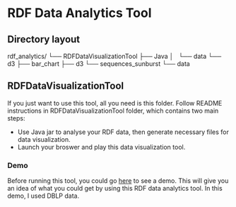 # RDF Data Analytics Tool
## Directory layout
rdf_analytics/
└── RDFDataVisualizationTool
    ├── Java
    │   └── data
    └── d3
        ├── bar_chart
        ├── d3
        └── sequences_sunburst
            └── data
## RDFDataVisualizationTool
If you just want to use this tool, all you need is this folder. Follow README instructions in RDFDataVisualizationTool folder, which contains two main steps:
* Use Java jar to analyse your RDF data, then generate necessary files for data visualization.
* Launch your broswer and play this data visualization tool.
### Demo
Before running this tool, you could go [here](https://perso.limsi.fr/zzheng/RDFDataVisualizationTool/bar_chart/index.html) to see a demo. This will give you an idea of what you could get by using this RDF data analytics tool. In this demo, I used DBLP data. 